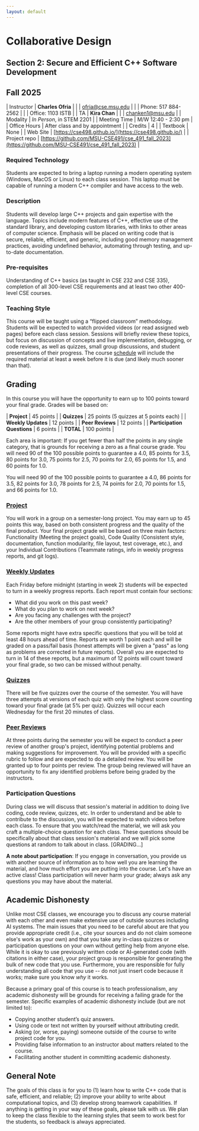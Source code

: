 ```yaml
---
layout: default
---
```


# Collaborative Design
## Section 2: Secure and Efficient C++ Software Development
## Fall 2025

| Instructor | **Charles Ofria**                             |
|            | [ofria@cse.msu.edu](mailto:ofria@cse.msu.edu) |
|            | Phone: 517 884-2562                           |
|            | Office: 1103 ISTB                             |
| TA         | **Kira Chan**                                 |
|            | [chanken1@msu.edu](mailto:chanken1@msu.edu)   |
| Modality     | *In Person*, in STEM 2201      |
| Meeting Time | M/W 12:40 - 2:30 pm            |
| Office Hours | After class and by appointment |
| Credits      | 4                              |
| Textbook     | None                           |
| Web Site     | [https://cse498.github.io/](https://cse498.github.io/) |
| Project repo | [https://github.com/MSU-CSE491/cse_491_fall_2023](https://github.com/MSU-CSE491/cse_491_fall_2023) |

### Required Technology
Students are expected to bring a laptop running a modern operating system (Windows, MacOS or Linux) to each class session. This laptop must be capable of running a modern C++ compiler and have access to the web.

### Description
Students will develop large C++ projects and gain expertise with the language. Topics include modern features of C++, effective use of the standard library, and developing custom libraries, with links to other areas of computer science. Emphasis will be placed on writing code that is secure, reliable, efficient, and generic, including good memory management practices, avoiding undefined behavior, automating through testing, and up-to-date documentation. 

### Pre-requisites
Understanding of C++ basics (as taught in CSE 232 and CSE 335), completion of all 300-level CSE requirements and at least two other 400-level CSE courses.

### Teaching Style
This course will be taught using a “flipped classroom” methodology. Students will be expected to watch provided videos (or read assigned web pages) before each class session. Sessions will briefly review these topics, but focus on discussion of concepts and live implementation, debugging, or code reviews, as well as quizzes, small group discussions, and student presentations of their progress. The course [schedule](schedule.html) will include the required material at least a week before it is due (and likely much sooner than that).

## Grading
In this course you will have the opportunity to earn up to 100 points toward your final grade.  Grades will be based on:

| **Project**        | 45 points |
| **Quizzes**        | 25 points (5 quizzes at 5 points each) |
| **Weekly Updates** | 12 points |
| **Peer Reviews**   | 12 points |
| **Participation Questions** | 6 points |
| **TOTAL**          | 100 points |

Each area is important: If you get fewer than half the points in any single category, that is grounds for receiving a zero as a final course grade. You will need 90 of the 100 possible points to guarantee a 4.0, 85 points for 3.5, 80 points for 3.0, 75 points for 2.5, 70 points for 2.0, 65 points for 1.5, and 60 points for 1.0.

You will need 90 of the 100 possible points to guarantee a 4.0, 86 points for 3.5, 82 points for 3.0, 78 points for 2.5, 74 points for 2.0, 70 points for 1.5, and 66 points for 1.0.

### [Project](projects.html)
You will work in a group on a semester-long project. You may earn up to 45 points this way, based on both consistent progress and the quality of the final product. Your final project grade will be based on three main factors: Functionality (Meeting the project goals), Code Quality (Consistent style, documentation, function modularity, file layout, test coverage, etc.), and your Individual Contributions (Teammate ratings, info in weekly progress reports, and git logs).

### [Weekly Updates](updates.html)
Each Friday before midnight (starting in week 2) students will be expected to turn in a weekly progress reports.  Each report must contain four sections:
+ What did you work on this past week?
+ What do you plan to work on next week?
+ Are you facing any challenges with the project?
+ Are the other members of your group consistently participating?

Some reports might have extra specific questions that you will be told at least 48 hours ahead of time. Reports are worth 1 point each and will be graded on a pass/fail basis (honest attempts will be given a "pass" as long as problems are corrected in future reports). Overall you are expected to turn in 14 of these reports, but a maximum of 12 points will count toward your final grade, so two can be missed without penalty.

### [Quizzes](quizzes.html)
There will be five quizzes over the course of the semester. You will have three attempts at versions of each quiz with only the highest score counting toward your final grade (at 5% per quiz). Quizzes will occur each Wednesday for the first 20 minutes of class.

### [Peer Reviews](reviews.html)
At three points during the semester you will be expect to conduct a peer review of another group's project, identifying potential problems and making suggestions for improvement. You will be provided with a specific rubric to follow and are expected to do a detailed review.  You will be granted up to four points per review. The group being reviewed will have an opportunity to fix any identified problems before being graded by the instructors.

### Participation Questions
 During class we will discuss that session's material in addition to doing live coding, code review, quizzes, etc. In order to understand and be able to contribute to the discussion, you will be expected to watch videos before each class. To ensure that you watch/read the material, we will ask you craft a multiple-choice question for each class. These questions should be specifically about that class session's material and we will pick some questions at random to talk about in class.
 [GRADING...]

**A note about participation**: If you engage in conversation, you provide us with another source of information as to how well you are learning the material, and how much effort you are putting into the course. Let's have an active class! Class participation will never harm your grade; always ask any questions you may have about the material.

## Academic Dishonesty
Unlike most CSE classes, we encourage you to discuss any course material with each other and even make extensive use of outside sources including AI systems. The main issues that you need to be careful about are that you provide appropriate credit (i.e., cite your sources and do not claim someone else's work as your own) and that you take any in-class quizzes or participation questions on your own without getting help from anyone else. While it is okay to use previously written code or AI-generated code (with citations in either case), your project group is responsible for generating the bulk of new code that you use. Furthermore, you are responsible for fully understanding all code that you use -- do not just insert code because it works; make sure you know _why_ it works.

Because a primary goal of this course is to teach professionalism, any academic dishonesty will be grounds for receiving a failing grade for the semester. Specific examples of academic dishonesty include (but are not limited to):
+ Copying another student’s quiz answers.
+ Using code or text not written by yourself without attributing credit.
+ Asking (or, worse, paying) someone outside of the course to write project code for you.
+ Providing false information to an instructor about matters related to the course.
+ Facilitating another student in committing academic dishonesty.

## General Note
The goals of this class is for you to (1) learn how to write C++ code that is safe, efficient, and reliable; (2) improve your ability to write about computational topics, and (3) develop strong teamwork capabilities. If anything is getting in your way of these goals, please talk with us. We plan to keep the class flexible to the learning styles that seem to work best for the students, so feedback is always appreciated.
